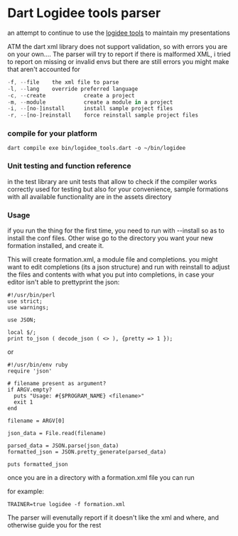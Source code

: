 # Dart Logidee tools parser

an attempt to continue to use the [logidee tools](http://www.logidee.com/doku.php/outils/start) to maintain my presentations

ATM the dart xml library does not support validation, so with errors you are on your own....
The parser will try to report if there is malformed XML, i tried to report on missing or invalid envs
but there are still errors you might make that aren't accounted for


```dart bin/logidee_tools.dart --help
-f, --file    the xml file to parse
-l, --lang    override preferred language
-c, --create            create a project
-m, --module            create a module in a project
-i, --[no-]install      install sample project files
-r, --[no-]reinstall    force reinstall sample project files
```

### compile for your platform

```
dart compile exe bin/logidee_tools.dart -o ~/bin/logidee
```

### Unit testing and function reference

in the test library are unit tests that allow to check if the compiler works correctly
used for testing but also for your convenience, sample formations with all available functionality  are in the
assets directory


### Usage

if you run the thing for the first time, you need to run with --install so as to install the conf files.
Other wise go to the directory you want your new formation installed, and create it.

This will create formation.xml, a module file and completions. you might want to edit completions (its a json structure) and run with reinstall to adjust the files and contents 
with what you put into completions, in case your editor isn't able to prettyprint the json:

```
#!/usr/bin/perl
use strict;
use warnings;

use JSON;

local $/;
print to_json ( decode_json ( <> ), {pretty => 1 });
```

or 

```
#!/usr/bin/env ruby
require 'json'

# filename present as argument?
if ARGV.empty?
  puts "Usage: #{$PROGRAM_NAME} <filename>"
  exit 1
end

filename = ARGV[0]

json_data = File.read(filename)

parsed_data = JSON.parse(json_data)
formatted_json = JSON.pretty_generate(parsed_data)

puts formatted_json
```

once you are in a directory with a formation.xml file you can run 

for example:

```
TRAINER=true logidee -f formation.xml 
```

The parser will evenutally report if it doesn't like the xml and where, and otherwise guide you for the rest
